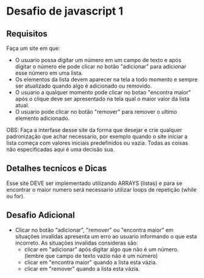 # Desafio de javascript 1

## Requisitos

Faça um site em que:
- O usuario possa digitar um número em um campo de texto e após digitar o número ele pode clicar no botão "adicionar" para adicionar esse número em uma lista.
- Os elementos da lista devem aparecer na tela a todo momento e sempre ser atualizado quando algo é adicionado ou removido.
- O usuario a qualquer momento pode clicar no botao "encontra maior" após o clique deve ser apresentado na tela qual o maior valor da lista atual.
- O usuario pode clicar no botão "remover" para remover o ultimo elemento adicionado.

OBS: Faça a interfase desse site da forma que desejar e crie qualquer padronização que achar necessario, por exemplo quando o site iniciar a lista começa com valores iniciais predefinidos ou vazia. Todas as coisas não especificadas aqui é uma decisão sua.

## Detalhes tecnicos e Dicas

Esse site DEVE ser implementado utilizando ARRAYS (listas) e para se encontrar o maior numero será necessario utilizar loops de repetição (while ou for).

## Desafio Adicional
- Clicar no botão "adicionar", "remover" ou "encontra maior" em situações invalidas apresenta um erro ao usuario informando o que esta incorreto. As situações invalidas consideras são:
    - clicar em "adicionar" após digitar algo que não é um número. (lembre que campo de texto vazio não é um número)
    - clicar em "encontra maior" quando a lista esta vázia.
    - clicar em "remover" quando a lista esta vázia.
